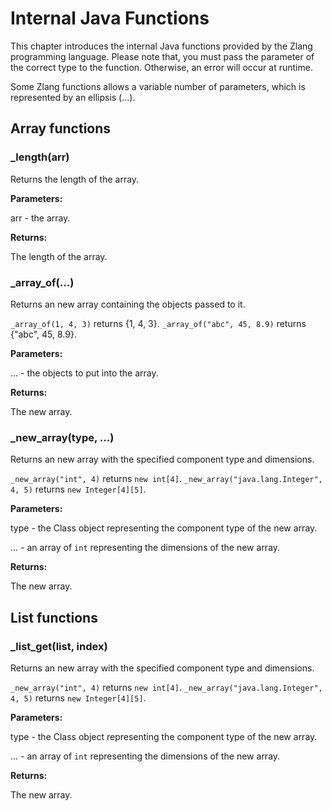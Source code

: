 # Internal Java Functions

This chapter introduces the internal Java functions provided by the Zlang programming language.
Please note that, you must pass the parameter of the correct type to the function.
Otherwise, an error will occur at runtime.

Some Zlang functions allows a variable number of parameters, which is represented by an ellipsis (...). 

## Array functions

### _length(arr)

Returns the length of the array.

**Parameters:**

arr - the array.

**Returns:**

The length of the array.

### _array_of(...)

Returns an new array containing the objects passed to it.

`_array_of(1, 4, 3)` returns {1, 4, 3}. `_array_of("abc", 45, 8.9)` returns {"abc", 45, 8.9}.

**Parameters:**

... - the objects to put into the array.

**Returns:**

The new array.

### _new_array(type, ...)

Returns an new array with the specified component type and dimensions.

`_new_array("int", 4)` returns `new int[4]`. `_new_array("java.lang.Integer", 4, 5)` returns `new Integer[4][5]`.

**Parameters:**

type - the Class object representing the component type of the new array.

... - an array of `int` representing the dimensions of the new array. 

**Returns:**

The new array.

## List functions

### _list_get(list, index)

Returns an new array with the specified component type and dimensions.

`_new_array("int", 4)` returns `new int[4]`. `_new_array("java.lang.Integer", 4, 5)` returns `new Integer[4][5]`.

**Parameters:**

type - the Class object representing the component type of the new array.

... - an array of `int` representing the dimensions of the new array. 

**Returns:**

The new array.
